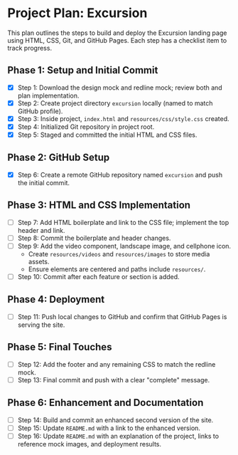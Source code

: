 # Project Plan: Excursion

This plan outlines the steps to build and deploy the Excursion landing page using HTML, CSS, Git, and GitHub Pages. Each step has a checklist item to track progress.

## Phase 1: Setup and Initial Commit

- [x] Step 1: Download the design mock and redline mock; review both and plan implementation.
- [x] Step 2: Create project directory `excursion` locally (named to match GitHub profile).
- [x] Step 3: Inside project, `index.html` and `resources/css/style.css` created.
- [x] Step 4: Initialized Git repository in project root.
- [x] Step 5: Staged and committed the initial HTML and CSS files.

## Phase 2: GitHub Setup

- [x] Step 6: Create a remote GitHub repository named `excursion` and push the initial commit.

## Phase 3: HTML and CSS Implementation

- [ ] Step 7: Add HTML boilerplate and link to the CSS file; implement the top header and link.
- [ ] Step 8: Commit the boilerplate and header changes.
- [ ] Step 9: Add the video component, landscape image, and cellphone icon. 
    - Create `resources/videos` and `resources/images` to store media assets.
    - Ensure elements are centered and paths include `resources/`.
- [ ] Step 10: Commit after each feature or section is added.

## Phase 4: Deployment

- [ ] Step 11: Push local changes to GitHub and confirm that GitHub Pages is serving the site.

## Phase 5: Final Touches

- [ ] Step 12: Add the footer and any remaining CSS to match the redline mock.
- [ ] Step 13: Final commit and push with a clear "complete" message.

## Phase 6: Enhancement and Documentation

- [ ] Step 14: Build and commit an enhanced second version of the site.
- [ ] Step 15: Update `README.md` with a link to the enhanced version.
- [ ] Step 16: Update `README.md` with an explanation of the project, links to reference mock images, and deployment results.
